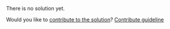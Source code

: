 
There is no solution yet.

Would you like to [contribute to the solution](https://github.com/BFEdev/BFE.dev-solutions/blob/main/question/offline-support_en.md)? [Contribute guideline](https://github.com/BFEdev/BFE.dev-solutions#how-to-contribute)
